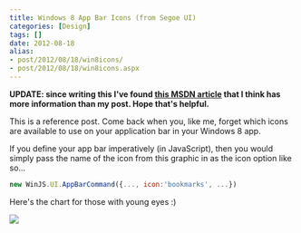 ```yaml
---
title: Windows 8 App Bar Icons (from Segoe UI)
categories: [Design]
tags: []
date: 2012-08-18
alias:
- post/2012/08/18/win8icons/
- post/2012/08/18/win8icons.aspx
---
```


**UPDATE: since writing this I&#39;ve found [this MSDN article](http://msdn.microsoft.com/en-us/library/windows/apps/jj841126.aspx) that I think has more information than my post. Hope that&#39;s helpful.**

This is a reference post. Come back when you, like me, forget which icons are available to use on your application bar in your Windows 8 app.

If you define your app bar imperatively (in JavaScript), then you would simply pass the name of the icon from this graphic in as the icon option like so...

``` js
new WinJS.UI.AppBarCommand({..., icon:'bookmarks', ...})
```

Here&#39;s the chart for those with young eyes :)

![](/files/win8icons_01.jpg)